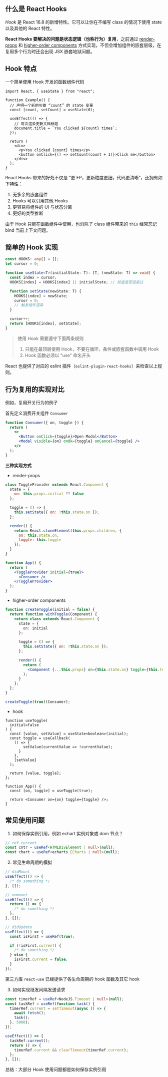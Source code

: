 ## 什么是 React Hooks

_Hook_ 是 React 16.8 的新增特性。它可以让你在不编写 class 的情况下使用 state 以及其他的 React 特性。

**React Hooks 要解决的问题是状态逻辑（也称行为）复用**，之前通过 [render-props](https://zh-hans.reactjs.org/docs/render-props.html) 和 [higher-order components](https://zh-hans.reactjs.org/docs/higher-order-components.html) 方式实现，不但会增加组件的嵌套层级，在复用多个行为时还会出现 JSX 嵌套地狱问题。

## Hook 特点

一个简单使用 Hook 开发的函数组件代码

```tsx
import React, { useState } from "react";

function Example() {
  // 声明一个新的叫做 “count” 的 state 变量
  const [count, setCount] = useState(0);

  useEffect(() => {
    // 每次渲染更新文档标题
    document.title = `You clicked ${count} times`;
  });

  return (
    <div>
      <p>You clicked {count} times</p>
      <button onClick={() => setCount(count + 1)}>Click me</button>
    </div>
  );
}
```

React Hooks 带来的好处不仅是 “更 FP，更新粒度更细，代码更清晰”，还拥有如下特性：

1. 无多余的嵌套组件
2. Hooks 可以引用其他 Hooks
3. 更容易将组件的 UI 与状态分离
4. 更好的类型推断

由于 Hook 只能在函数组件中使用，也消除了 class 组件带来的 `this` 经常忘记 bind 当前上下文问题。

## 简单的 Hook 实现

```ts
const HOOKS: any[] = [];
let cursor = 0;

function useState<T>(initialState: T): [T, (newState: T) => void] {
  const index = cursor;
  HOOKS[index] = HOOKS[index] || initialState; // 检查是否渲染过

  function setState(newState: T) {
    HOOKS[index] = newState;
    cursor = 0;
    // 触发组件渲染
  }

  cursor++;
  return [HOOKS[index], setState];
}
```

> 使用 Hook 需要遵守下面两条规则
>
> 1. 只能在最顶层使用 Hook，不要在循环，条件或嵌套函数中调用 Hook
> 2. Hook 函数必须以 "use" 命名开头

React 也提供了对应的 eslint 插件（`eslint-plugin-react-hooks`）来检查以上规则。

## 行为复用的实现对比

例如，复用开关行为的例子

首先定义消费开关组件 `Consumer`

```jsx
function Consumer({ on, toggle }) {
  return (
    <>
      <Button onClick={toggle}>Open Modal</Button>
      <Modal visible={on} onOk={toggle} onCancel={toggle} />
    </>
  );
}
```

**三种实现方式**

- render-props

```jsx
class ToggleProvider extends React.Component {
  state = {
    on: this.props.initial ?? false
  };

  toggle = () => {
    this.setState({ on: !this.state.on });
  };

  render() {
    return React.cloneElement(this.props.children, {
      on: this.state.on,
      toggle: this.toggle
    });
  }
}

function App() {
  return (
    <ToggleProvider initial={true}>
      <Consumer />
    </ToggleProvider>
  );
}
```

- higher-order components

```jsx
function createToggle(initial = false) {
  return function withToggle(Component) {
    return class extends React.Component {
      state = {
        on: initial
      };

      toggle = () => {
        this.setState({ on: !this.state.on });
      };

      render() {
        return (
          <Component {...this.props} on={this.state.on} toggle={this.toggle} />
        );
      }
    };
  };
}

createToggle(true)(Consumer);
```

- hook

```tsx
function useToggle(
  initial=false
) {
  const [value, setValue] = useState<boolean>(initial);
  const toggle = useCallback(
    () => {
        setValue(currentValue => !currentValue);
      }
    },
    [setValue]
  );

  return [value, toggle];
};

function App() {
  const [on, toggle] = useToggle(true);

  return <Consumer on={on} toggle={toggle} />;
}
```

## 常见使用问题

1. 如何保存实例引用，例如 echart 实例对象或 dom 节点？

```ts
// ref.current
const cntr = useRef<HTMLDivElement | null>(null);
const chart = useRef<echarts.ECharts | null>(null);
```

2. 常见生命周期的模拟

```ts
// didMount
useEffect(() => {
  /* do something */
}, []);

// unmount
useEffect(() => {
  return () => {
    /* do something */
  };
}, []);

// didUpdate
useEffect(() => {
  const isFirst = useRef(true);

  if (!isFirst.current) {
    /* do something */
  } else {
    isFirst.current = false;
  }
});
```

第三方库 `react-use` 已经提供了各生命周期的 hook 函数及其它 hook

3. 如何实现继发间隔发送请求

```ts
const timerRef = useRef<NodeJS.Timeout | null>(null);
const taskRef = useRef(function task() {
  timerRef.current = setTimeout(async () => {
    await fetch();
    task();
  }, 5000);
});

useEffect(() => {
  taskRef.current();
  return () => {
    timerRef.current && clearTimeout(timerRef.current);
  };
}, []);
```

总结：大部分 Hook 使用问题都是如何保存实例引用
